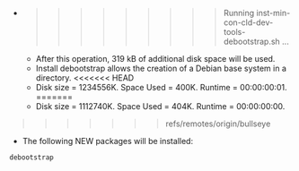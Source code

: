 * >>>>>>>>> Running inst-min-con-cld-dev-tools-debootstrap.sh ...
  * After this operation, 319 kB of additional disk space will be used.
  * Install debootstrap allows the creation of a Debian base system in a directory.
<<<<<<< HEAD
  * Disk size = 1234556K. Space Used = 400K. Runtime = 00:00:00:01.
=======
  * Disk size = 1112740K. Space Used = 404K. Runtime = 00:00:00:00.
>>>>>>> refs/remotes/origin/bullseye
  * The following NEW packages will be installed:
  ```bash
debootstrap
  ```
